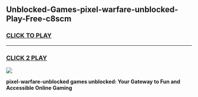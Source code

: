 
## Unblocked-Games-pixel-warfare-unblocked-Play-Free-c8scm
<h3>
<a href="https://premium76.site?title=pixel-warfare-unblocked&ref=18A1">CLICK TO PLAY</a></h3>
<hr>

<h3>
<a href="https://premium76.site?title=pixel-warfare-unblocked&ref=18A1">CLICK 2 PLAY</a>
  
</h3>

<a href="https://premium76.site?title=pixel-warfare-unblocked&ref=18A1"><img src="https://clearcache.store/games.png"></a>


**pixel-warfare-unblocked games unblocked: Your Gateway to Fun and Accessible Online Gaming**
